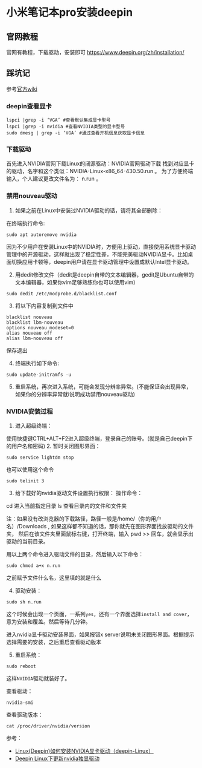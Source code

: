 # 小米笔记本pro安装deepin

## 官网教程

官网有教程，下载驱动，安装即可
https://www.deepin.org/zh/installation/

## 踩坑记

参考[官方wiki](https://wiki.deepin.org/wiki/%E6%98%BE%E5%8D%A1#.E7.AE.80.E4.BB.8B)

### deepin查看显卡

```
lspci |grep -i ‘VGA’ #查看默认集成显卡型号
lspci |grep -i nvidia #查看NVIDIA类型的显卡型号
sudo dmesg | grep -i ‘VGA’ #通过查看开机信息获取显卡信息
```

### 下载驱动
首先进入NVIDIA官网下载Linux的闭源驱动：NVIDIA官网驱动下载
找到对应显卡的驱动，名字和这个类似：NVIDIA-Linux-x86_64-430.50.run 。
为了方便终端输入，个人建议更改文件名为： n.run 。

### 禁用nouveau驱动
1. 如果之前在Linux中安装过NVIDIA驱动的话，请将其全部删除：

在终端执行命令:

```
sudo apt autoremove nvidia
```
因为不少用户在安装Linux中的NVIDIA时，方便用上驱动，直接使用系统显卡驱动管理中的开源驱动，这样就出现了稳定性差，不能完美驱动NVIDIA显卡。比如桌面切换应用卡顿等，deepin用户请在显卡驱动管理中设置成默认Intel显卡驱动。

2. 用dedit修改文件（dedit是deepin自带的文本编辑器，gedit是Ubuntu自带的文本编辑器，如果你vim足够熟练你也可以使用vim）

```
sudo dedit /etc/modprobe.d/blacklist.conf
```
3. 将以下内容复制到文件中

```
blacklist nouveau   
blacklist lbm-nouveau   
options nouveau modeset=0 
alias nouveau off   
alias lbm-nouveau off
```
保存退出

4. 终端执行如下命令:

```
sudo update-initramfs -u
```

5. 重启系统，再次进入系统，可能会发现分辨率异常。(不能保证会出现异常，如果你的分辨率异常就i说明成功禁用nouveau驱动)


### NVIDIA安装过程
1. 进入超级终端：

使用快捷键CTRL+ALT+F2进入超级终端，登录自己的账号。(就是自己deepin下的用户名和密码)
2. 暂时关闭图形界面：

```
sudo service lightdm stop
```

也可以使用这个命令
```
sudo telinit 3
```

3. 给下载好的nvidia驱动文件设置执行权限：
操作命令：

cd 进入当前指定目录
ls 查看目录内的文件和文件夹

注：如果没有改浏览器的下载路径，路径一般是/home/（你的用户名）/Downloads ,
如果这样都不知道的话，那你就先在图形界面找放驱动的文件夹，
然后在该文件夹里面鼠标右键，打开终端，输入 pwd >> 回车，就会显示出驱动的当前目录。

用以上两个命令进入驱动文件的目录，然后输入以下命令：

```
sudo chmod a+x n.run
```
之前赋予文件什么名，这里填的就是什么


4. 驱动安装：
```
sudo sh n.run
```
这个时候会出现一个页面，一系列`yes`，还有一个界面选择`install and cover`，意为安装和覆盖。然后等待几分钟。

进入nvidia显卡驱动安装界面，如果报错x server说明未关闭图形界面。根据提示选择需要的安装，之后重启查看驱动版本

5. 重启系统：

```
sudo reboot
```
这样`NVIDIA`驱动就装好了。

查看驱动：
```
nvidia-smi
```

查看驱动版本：
```
cat /proc/driver/nvidia/version
```

参考：
- [Linux(Deepin)如何安装NVIDIA显卡驱动（deepin-Linux）](https://blog.csdn.net/RKCHEN01/article/details/104826736/?utm_medium=distribute.pc_relevant.none-task-blog-baidujs-3)
- [Deepin Linux下更新nvidia独显驱动](https://blog.csdn.net/qq_37806908/article/details/94572394)